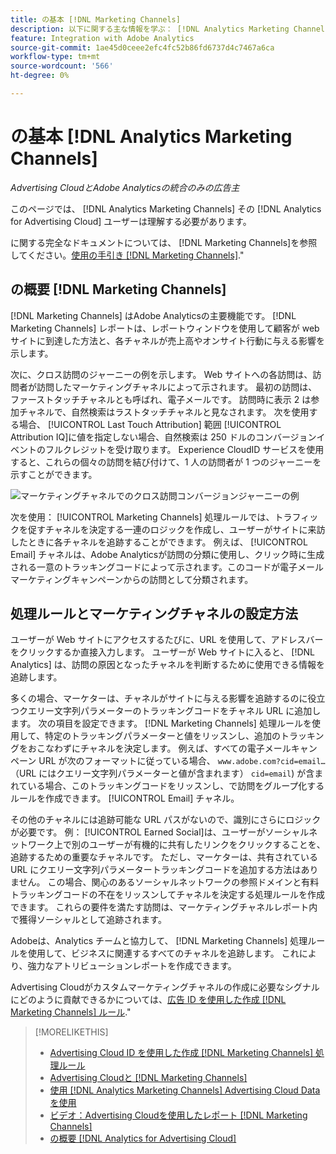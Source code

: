 ```yaml
---
title: の基本 [!DNL Marketing Channels]
description: 以下に関する主な情報を学ぶ： [!DNL Analytics Marketing Channels] that [!DNL Analytics for Advertising Cloud] ユーザーは理解する必要があります。
feature: Integration with Adobe Analytics
source-git-commit: 1ae45d0ceee2efc4fc52b86fd6737d4c7467a6ca
workflow-type: tm+mt
source-wordcount: '566'
ht-degree: 0%

---
```


# の基本 [!DNL Analytics Marketing Channels]

*Advertising CloudとAdobe Analyticsの統合のみの広告主*

このページでは、 [!DNL Analytics Marketing Channels] その [!DNL Analytics for Advertising Cloud] ユーザーは理解する必要があります。

に関する完全なドキュメントについては、 [!DNL Marketing Channels]を参照してください。[使用の手引き [!DNL Marketing Channels]](https://experienceleague.adobe.com/docs/analytics/components/marketing-channels/c-getting-started-mchannel.html).&quot;

## の概要 [!DNL Marketing Channels]

[!DNL Marketing Channels] はAdobe Analyticsの主要機能です。 [!DNL Marketing Channels] レポートは、レポートウィンドウを使用して顧客が web サイトに到達した方法と、各チャネルが売上高やオンサイト行動に与える影響を示します。

次に、クロス訪問のジャーニーの例を示します。 Web サイトへの各訪問は、訪問者が訪問したマーケティングチャネルによって示されます。 最初の訪問は、ファーストタッチチャネルとも呼ばれ、電子メールです。 訪問時に表示 2 は参加チャネルで、自然検索はラストタッチチャネルと見なされます。 次を使用する場合、 [!UICONTROL Last Touch Attribution] 範囲 [!UICONTROL Attribution IQ]に値を指定しない場合、自然検索は 250 ドルのコンバージョンイベントのフルクレジットを受け取ります。 Experience CloudID サービスを使用すると、これらの個々の訪問を結び付けて、1 人の訪問者が 1 つのジャーニーを示すことができます。

![マーケティングチャネルでのクロス訪問コンバージョンジャーニーの例](/help/integrations/assets/a4adc-mc-sample-journey.png)

次を使用： [!UICONTROL Marketing Channels] 処理ルールでは、トラフィックを促すチャネルを決定する一連のロジックを作成し、ユーザーがサイトに来訪したときに各チャネルを追跡することができます。 例えば、 [!UICONTROL Email] チャネルは、Adobe Analyticsが訪問の分類に使用し、クリック時に生成される一意のトラッキングコードによって示されます。このコードが電子メールマーケティングキャンペーンからの訪問として分類されます。

## 処理ルールとマーケティングチャネルの設定方法

ユーザーが Web サイトにアクセスするたびに、URL を使用して、アドレスバーをクリックするか直接入力します。 ユーザーが Web サイトに入ると、 [!DNL Analytics] は、訪問の原因となったチャネルを判断するために使用できる情報を追跡します。

多くの場合、マーケターは、チャネルがサイトに与える影響を追跡するのに役立つクエリー文字列パラメーターのトラッキングコードをチャネル URL に追加します。 次の項目を設定できます。 [!DNL Marketing Channels] 処理ルールを使用して、特定のトラッキングパラメーターと値をリッスンし、追加のトラッキングをおこなわずにチャネルを決定します。 例えば、すべての電子メールキャンペーン URL が次のフォーマットに従っている場合、 `www.adobe.com?cid=email…` （URL にはクエリー文字列パラメーターと値が含まれます） `cid=email`) が含まれている場合、このトラッキングコードをリッスンし、で訪問をグループ化するルールを作成できます。 [!UICONTROL Email] チャネル。

その他のチャネルには追跡可能な URL パスがないので、識別にさらにロジックが必要です。 例： [!UICONTROL Earned Social]は、ユーザーがソーシャルネットワーク上で別のユーザーが有機的に共有したリンクをクリックすることを、追跡するための重要なチャネルです。 ただし、マーケターは、共有されている URL にクエリー文字列パラメータートラッキングコードを追加する方法はありません。 この場合、関心のあるソーシャルネットワークの参照ドメインと有料トラッキングコードの不在をリッスンしてチャネルを決定する処理ルールを作成できます。 これらの要件を満たす訪問は、マーケティングチャネルレポート内で獲得ソーシャルとして追跡されます。

Adobeは、Analytics チームと協力して、 [!DNL Marketing Channels] 処理ルールを使用して、ビジネスに関連するすべてのチャネルを追跡します。 これにより、強力なアトリビューションレポートを作成できます。

Advertising Cloudがカスタムマーケティングチャネルの作成に必要なシグナルにどのように貢献できるかについては、[広告 ID を使用した作成 [!DNL Marketing Channels] ルール](mc-ids.md).&quot;

>[!MORELIKETHIS]
>
>* [Advertising Cloud ID を使用した作成 [!DNL Marketing Channels] 処理ルール](mc-ids.md)
>* [Advertising Cloudと [!DNL Marketing Channels]](mc-data-variances.md)
>* [使用 [!DNL Analytics Marketing Channels] Advertising Cloud Data を使用](mc-ac-data.md)
>* [ビデオ：Advertising Cloudを使用したレポート [!DNL Marketing Channels]](https://experienceleague.adobe.com/docs/advertising-cloud-learn/tutorials/analytics/analytics-reporting-a4adc.html)
>* [の概要 [!DNL Analytics for Advertising Cloud]](/help/integrations/analytics/overview.md)

